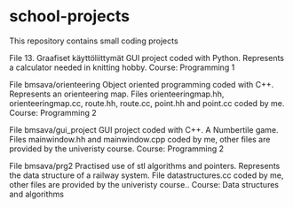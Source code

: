 # school-projects
This repository contains small coding projects

File 13. Graafiset käyttöliittymät
GUI project coded with Python. Represents a calculator needed in knitting hobby. Course: Programming 1

File bmsava/orienteering
Object oriented programming coded with C++. Represents an orienteering map. Files orienteeringmap.hh, orienteeringmap.cc, route.hh, route.cc, point.hh and point.cc coded by me. Course: Programming 2

File bmsava/gui_project
GUI project coded with C++. A Numbertile game. Files mainwindow.hh and mainwindow.cpp coded by me, other files are provided by the univeristy course. Course: Programming 2

File bmsava/prg2
Practised use of stl algorithms and pointers. Represents the data structure of a railway system. File datastructures.cc coded by me, other files are provided by the univeristy course.. Course: Data structures and algorithms
